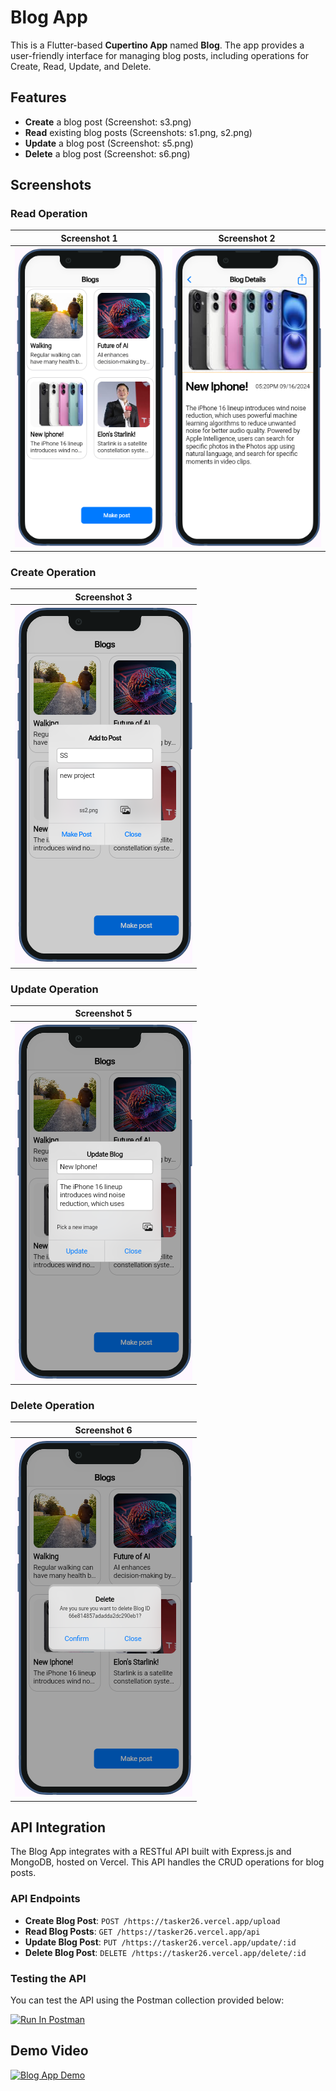 # Blog App

This is a Flutter-based **Cupertino App** named **Blog**. The app provides a user-friendly interface for managing blog posts, including operations for Create, Read, Update, and Delete.

## Features
- **Create** a blog post (Screenshot: s3.png)
- **Read** existing blog posts (Screenshots: s1.png, s2.png)
- **Update** a blog post (Screenshot: s5.png)
- **Delete** a blog post (Screenshot: s6.png)

## Screenshots

### Read Operation
| Screenshot 1 | Screenshot 2 |
| ------------ | ------------ |
| ![s1](SS/s1.png) | ![s2](SS/s2.png) |

### Create Operation
| Screenshot 3 |
| ------------ |
| ![s3](SS/s3.png) |

### Update Operation
| Screenshot 5 |
| ------------ |
| ![s5](SS/s5.png) |

### Delete Operation
| Screenshot 6 |
| ------------ |
| ![s6](SS/s6.png) |

## API Integration

The Blog App integrates with a RESTful API built with Express.js and MongoDB, hosted on Vercel. This API handles the CRUD operations for blog posts.

### API Endpoints

- **Create Blog Post**: `POST /https://tasker26.vercel.app/upload`
- **Read Blog Posts**: `GET /https://tasker26.vercel.app/api`
- **Update Blog Post**: `PUT /https://tasker26.vercel.app/update/:id`
- **Delete Blog Post**: `DELETE /https://tasker26.vercel.app/delete/:id`

### Testing the API

You can test the API using the Postman collection provided below:

[<img src="https://run.pstmn.io/button.svg" alt="Run In Postman" style="width: 128px; height: 32px;">](https://god.gw.postman.com/run-collection/38050242-c0ec2cfc-a181-437a-a6b9-84d26aa991e6?action=collection%2Ffork&source=rip_markdown&collection-url=entityId%3D38050242-c0ec2cfc-a181-437a-a6b9-84d26aa991e6%26entityType%3Dcollection%26workspaceId%3D491054b4-8867-4375-b568-d295e9a4e1b0)

## Demo Video

[![Blog App Demo](https://img.youtube.com/vi/WUBMcHZ4rFQ/maxresdefault.jpg)](https://www.youtube.com/watch?v=youWUBMcHZ4rFQ)
